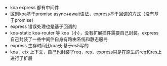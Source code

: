 - koa express 都有中间件
- 区别koa基于promise async+await语法，express基于回调的方式（没有基于promise）
- express 错误处理也是基于回调的
- koa-static koa-router 等 koa（小），没有扩展插件需要自己封装。express自己封装了一些中间件自身有路由系统和静态服务
- express 生存时间比koa长 基于es5写的
- koa：ctx 上下文，自己也封装了req，res，express只是在原生的req和res上进行了扩展